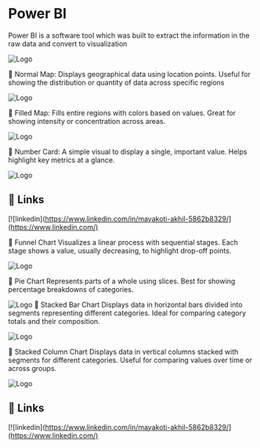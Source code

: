 
# Power BI
Power BI is a software tool which was built to extract the information in the raw data and convert to visualization

![Logo](https://www.simplydynamics.com/wp-content/uploads/2022/04/Power-BI.jpg)

🔹 Normal Map:
Displays geographical data using location points. Useful for showing the distribution or quantity of data across specific regions

![Logo](https://www.acuitytraining.co.uk/wp-content/uploads/2021/11/Untitled-122.png.webp)


🔹 Filled Map:
Fills entire regions with colors based on values. Great for showing intensity or concentration across areas.

![Logo](https://www.acuitytraining.co.uk/wp-content/uploads/2021/11/Untitled-125.png.webp)

🔹 Number Card:
A simple visual to display a single, important value. Helps highlight key metrics at a glance.

![Logo](https://learn.microsoft.com/en-us/power-bi/visuals/media/power-bi-visualization-new-card/build-new-card-desktop-step-2.png)

## 🔗 Links

[![linkedin](https://www.linkedin.com/in/mayakoti-akhil-5862b8329/](https://www.linkedin.com/)



🔹 Funnel Chart
Visualizes a linear process with sequential stages. Each stage shows a value, usually decreasing, to highlight drop-off points.

![Logo](https://media.geeksforgeeks.org/wp-content/uploads/20230727231830/FinalOutput.png)

🔹 Pie Chart
Represents parts of a whole using slices. Best for showing percentage breakdowns of categories.

![Logo](https://zoomchartswebstorage.blob.core.windows.net/blog/20221130_145456_power-bi-pie-chart-main-image.png)
🔹 Stacked Bar Chart
Displays data in horizontal bars divided into segments representing different categories. Ideal for comparing category totals and their composition.

![Logo](https://media.geeksforgeeks.org/wp-content/uploads/20221102214257/bar10.jpg)

🔹 Stacked Column Chart
Displays data in vertical columns stacked with segments for different categories. Useful for comparing values over time or across groups.

![Logo](https://databear.com/wp-content/uploads/2019/03/s1.png)

## 🔗 Links

[![linkedin](https://www.linkedin.com/in/mayakoti-akhil-5862b8329/](https://www.linkedin.com/)
